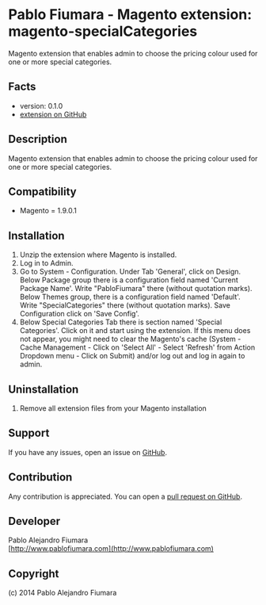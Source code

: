 Pablo Fiumara - Magento extension: magento-specialCategories
=====================
Magento extension that enables admin to choose the pricing colour used for one or more special categories.

Facts
-----
- version: 0.1.0
- [extension on GitHub](https://github.com/pablofiu/magento-specialCategories)

Description
-----------

Magento extension that enables admin to choose the pricing colour used for one or more special categories.

Compatibility
-------------
- Magento = 1.9.0.1

Installation
-------------------------
1. Unzip the extension where Magento is installed.
2. Log in to Admin.
3. Go to System - Configuration. Under Tab 'General', click on Design. Below Package group there is a configuration field named 'Current Package Name'. Write "PabloFiumara" there (without quotation marks). Below Themes group, there is a configuration field named 'Default'. Write "SpecialCategories" there (without quotation marks). Save Configuration click on 'Save Config'. 
4. Below Special Categories Tab there is section named 'Special Categories'. Click on it and start using the extension. If this menu does not appear, you might need to clear the Magento's cache (System - Cache Management - Click on 'Select All' - Select 'Refresh' from Action Dropdown menu - Click on Submit) and/or log out and log in again to admin. 

Uninstallation
--------------
1. Remove all extension files from your Magento installation

Support
-------
If you have any issues, open an issue on [GitHub](https://github.com/pablofiu/magento-specialCategories/issues).

Contribution
------------
Any contribution is appreciated. You can open a [pull request on GitHub](https://help.github.com/articles/using-pull-requests).

Developer
---------
Pablo Alejandro Fiumara  
[http://www.pablofiumara.com](http://www.pablofiumara.com)  

Copyright
---------
(c) 2014 Pablo Alejandro Fiumara
